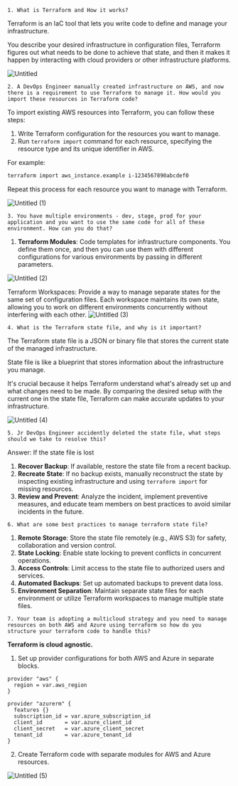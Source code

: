 `1. What is Terraform and How it works?`

Terraform is an IaC tool that lets you write code to define and manage your infrastructure.

You describe your desired infrastructure in configuration files, Terraform figures out what needs to be done to achieve that state, and then it makes it happen by interacting with cloud providers or other infrastructure platforms.

![Untitled](https://github.com/user-attachments/assets/691bbdfa-b6e4-458d-8a05-f11ddd18d73a)

`2. A DevOps Engineer manually created infrastructure on AWS, and now there is a requirement to use Terraform to manage it. How would you import these resources in Terraform code?`

To import existing AWS resources into Terraform, you can follow  these steps:

1. Write Terraform configuration for the resources you want to manage.
2. Run `terraform import` command for each resource, specifying the resource type and its unique identifier in AWS.

For example:

```bash
terraform import aws_instance.example i-1234567890abcdef0
```

Repeat this process for each resource you want to manage with Terraform.

![Untitled (1)](https://github.com/user-attachments/assets/58114ea4-cd7d-4a52-9421-ed6d798c2722)

`3. You have multiple environments - dev, stage, prod for your application and you want to use the same code for all of these environment. How can you do that?`

1. **Terraform Modules**: Code templates for infrastructure components. You define them once, and then you can use them with different configurations for various environments by passing in different parameters.

![Untitled (2)](https://github.com/user-attachments/assets/b7b30424-1a84-450c-bcd3-0d94f68a885b)


Terraform Workspaces: Provide a way to manage separate states for the same set of configuration files. Each workspace maintains its own state, allowing you to work on different environments concurrently without interfering with each other.
![Untitled (3)](https://github.com/user-attachments/assets/9792006e-b4ba-455d-8e18-9b3870e6ddae)


`4. What is the Terraform state file, and why is it important?`

The Terraform state file is a JSON or binary file that stores the current state of the managed infrastructure. 

State file is like a blueprint that stores information about the infrastructure you manage. 

It's crucial because it helps Terraform understand what's already set up and what changes need to be made. By comparing the desired setup with the current one in the state file, Terraform can make accurate updates to your infrastructure.

![Untitled (4)](https://github.com/user-attachments/assets/3228b1b4-0df8-4f72-af4c-69d24f3777e5)


`5. Jr DevOps Engineer accidently deleted the state file, what steps should we take to resolve this?`

Answer: If the state file is lost

1. **Recover Backup**: If available, restore the state file from a recent backup.
2. **Recreate State**: If no backup exists, manually reconstruct the state by inspecting existing infrastructure and using `terraform import` for missing resources.
3. **Review and Prevent**: Analyze the incident, implement preventive measures, and educate team members on best practices to avoid similar incidents in the future.

`6. What are some best practices to manage terraform state file?`

1. **Remote Storage**: Store the state file remotely (e.g., AWS S3) for safety, collaboration and version control.
2. **State Locking**: Enable state locking to prevent conflicts in concurrent operations.
3. **Access Controls**: Limit access to the state file to authorized users and services.
4. **Automated Backups**: Set up automated backups to prevent data loss.
5. **Environment Separation**: Maintain separate state files for each environment or utilize Terraform workspaces to manage multiple state files.

`7. Your team is adopting a multicloud strategy and you need to manage resources on both AWS and Azure using terraform so how do you structure your terraform code to handle this?`

**Terraform is cloud agnostic.**

1. Set up provider configurations for both AWS and Azure in separate blocks.

```
provider "aws" {
  region = var.aws_region
}

provider "azurerm" {
  features {}
  subscription_id = var.azure_subscription_id
  client_id       = var.azure_client_id
  client_secret   = var.azure_client_secret
  tenant_id       = var.azure_tenant_id
}
```
2. Create Terraform code with separate modules for AWS and Azure resources.

![Untitled (5)](https://github.com/user-attachments/assets/6b79603a-294e-4ab9-bebd-92c375d24997)
